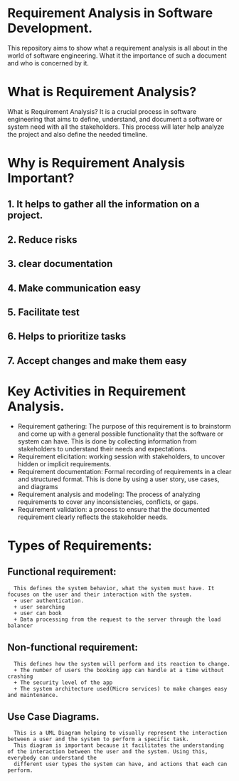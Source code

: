 # Requirement Analysis in Software Development.
This repository aims to show what a requirement analysis is all about in the world of software engineering. What it the importance of such a document and who is concerned by it.

# What is Requirement Analysis?
What is Requirement Analysis? It is a crucial process in software engineering that aims to define, understand, and document a software or system need with all the stakeholders. This process will later help analyze the project and also define the needed timeline.

# Why is Requirement Analysis Important?
## 1. It helps to gather all the information on a project.
## 2. Reduce risks
## 3. clear documentation
## 4. Make communication easy
## 5. Facilitate test
## 6. Helps to prioritize tasks
## 7. Accept changes and make them easy

# Key Activities in Requirement Analysis.
  + Requirement gathering: The purpose of this requirement is to brainstorm and come up with a general possible functionality that the software or system can have.
        This is done by collecting information from stakeholders to understand their needs and expectations.
  + Requirement elicitation: working session with stakeholders, to uncover hidden or implicit requirements.  
  + Requirement documentation: Formal recording of requirements in a clear and structured format. This is done by using a user story, use cases, and diagrams
  + Requirement analysis and modeling: The process of analyzing requirements to cover any inconsistencies, conflicts, or gaps.
  + Requirement validation: a process to ensure that the documented requirement clearly reflects the stakeholder needs.

# Types of Requirements:
  ## Functional requirement:
      This defines the system behavior, what the system must have. It focuses on the user and their interaction with the system.
      + user authentication. 
      + user searching 
      + user can book
      + Data processing from the request to the server through the load balancer
  ## Non-functional requirement:
      This defines how the system will perform and its reaction to change.
      + The number of users the booking app can handle at a time without crashing
      + The security level of the app
      + The system architecture used(Micro services) to make changes easy and maintenance.
      
  ## Use Case Diagrams.
      This is a UML Diagram helping to visually represent the interaction between a user and the system to perform a specific task.
      This diagram is important because it facilitates the understanding of the interaction between the user and the system. Using this, everybody can understand the 
      different user types the system can have, and actions that each can perform. 
      
